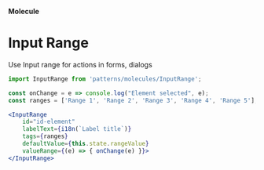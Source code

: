 **Molecule**

# Input Range


Use Input range for actions in forms, dialogs


```jsx 
import InputRange from 'patterns/molecules/InputRange';

const onChange = e => console.log("Element selected", e);
const ranges = ['Range 1', 'Range 2', 'Range 3', 'Range 4', 'Range 5'];

<InputRange
    id="id-element"
    labelText={i18n(`Label title`)}
    tags={ranges}
    defaultValue={this.state.rangeValue}
    valueRange={(e) => { onChange(e) }}>
</InputRange>

```

